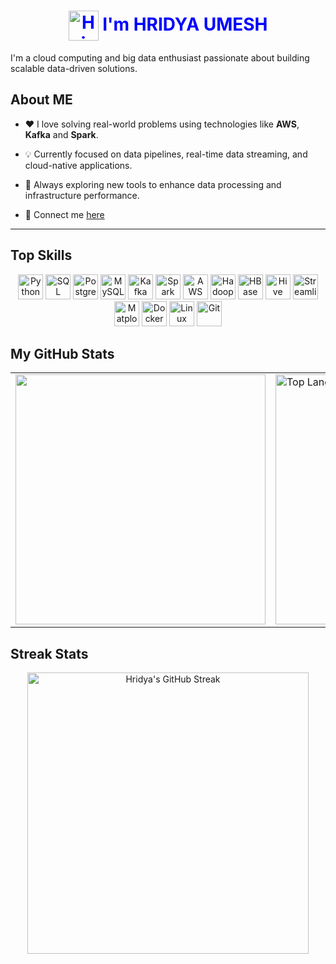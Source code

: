<h1 align="center" style="color: blue;">
  <img src="https://cdn-icons-png.flaticon.com/512/14036/14036432.png" alt="Hi Icon" width="48" height="48" style="vertical-align: middle;">
  <strong style="color: blue;">I'm HRIDYA UMESH</strong>
</h1>

I'm a cloud computing and big data enthusiast passionate about building scalable data-driven solutions.

## About ME
- ❤️ I love solving real-world problems using technologies like **AWS**, **Kafka** and **Spark**.  


- 💡 Currently focused on data pipelines, real-time data streaming, and cloud-native applications.  


- 🌱 Always exploring new tools to enhance data processing and infrastructure performance.  


- 🔗 Connect me [here](https://www.linkedin.com/in/hridya-umesh-860078319)

---

<h2>Top Skills</h2>
<div align="center"> <img src="https://cdn.jsdelivr.net/gh/devicons/devicon/icons/python/python-original.svg" width="40" height="40" alt="Python" /> <img src="https://img.icons8.com/ios-filled/50/000000/sql.png" width="40" height="40" alt="SQL" /> <img src="https://cdn.jsdelivr.net/gh/devicons/devicon/icons/postgresql/postgresql-original.svg" width="40" height="40" alt="PostgreSQL" /> <img src="https://cdn.jsdelivr.net/gh/devicons/devicon/icons/mysql/mysql-original.svg" width="40" height="40" alt="MySQL" /> <img src="https://cdn.jsdelivr.net/gh/devicons/devicon/icons/apachekafka/apachekafka-original.svg" width="40" height="40" alt="Kafka" /> <img src="https://cdn.jsdelivr.net/gh/devicons/devicon/icons/apache/apache-original.svg" width="40" height="40" alt="Spark" /> <img src="https://img.icons8.com/color/48/000000/amazon-web-services.png" width="40" height="40" alt="AWS" /> <img src="https://cdn.jsdelivr.net/gh/devicons/devicon/icons/hadoop/hadoop-original.svg" width="40" height="40" alt="Hadoop" /> <img src="https://hbase.apache.org/images/hbase_logo.png" width="40" height="40" alt="HBase" /> <img src="https://hive.apache.org/images/hive.svg" width="40" height="40" alt="Hive" /> <img src="https://cdn.jsdelivr.net/gh/devicons/devicon/icons/streamlit/streamlit-original.svg" width="40" height="40" alt="Streamlit" /> <img src="https://matplotlib.org/_static/images/logo2.svg" width="40" height="40" alt="Matplotlib" /> <img src="https://cdn.jsdelivr.net/gh/devicons/devicon/icons/docker/docker-original.svg" width="40" height="40" alt="Docker" /> <img src="https://cdn.jsdelivr.net/gh/devicons/devicon/icons/linux/linux-original.svg" width="40" height="40" alt="Linux" /> <img src="https://cdn.jsdelivr.net/gh/devicons/devicon/icons/git/git-original.svg" width="40" height="40" alt="Git" /> </div>


<!-- status -->
## My GitHub Stats
<table>
  <tr>
    <td>
      <img width="400" 
     <img src="https://github-profile-summary-cards.vercel.app/api/cards/profile-details?username=Hridya2001&theme=transparent" />
    </td>
    <td>
      <img width="400" 
           src="https://github-readme-stats.vercel.app/api/top-langs/?username=Hridya2001&layout=compact&theme=default" 
           alt="Top Languages" />
    </td>
  </tr>
</table>

## Streak Stats
<div align="center"> <img width="450" src="https://github-readme-streak-stats.herokuapp.com/?user=Hridya2001&theme=default" alt="Hridya's GitHub Streak" /> </div>
